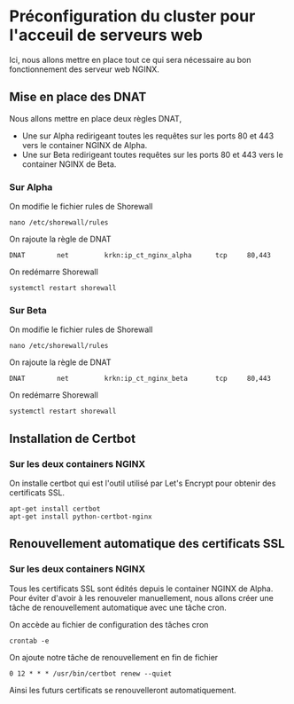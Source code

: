 # Préconfiguration du cluster pour l'acceuil de serveurs web

Ici, nous allons mettre en place tout ce qui sera nécessaire au bon fonctionnement des serveur web NGINX.

## Mise en place des DNAT

Nous allons mettre en place deux règles DNAT,
- Une sur Alpha redirigeant toutes les requêtes sur les ports 80 et 443 vers le container NGINX de Alpha.
- Une sur Beta redirigeant toutes requêtes sur les ports 80 et 443 vers le container NGINX de Beta.

### Sur Alpha
On modifie le fichier rules de Shorewall
```
nano /etc/shorewall/rules
```
On rajoute la règle de DNAT
```
DNAT		net			krkn:ip_ct_nginx_alpha		tcp		80,443
```
On redémarre Shorewall
```
systemctl restart shorewall
```

### Sur Beta
On modifie le fichier rules de Shorewall
```
nano /etc/shorewall/rules
```
On rajoute la règle de DNAT
```
DNAT		net			krkn:ip_ct_nginx_beta		tcp		80,443
```
On redémarre Shorewall
```
systemctl restart shorewall
```

## Installation de Certbot 

### Sur les deux containers NGINX

On installe certbot qui est l'outil utilisé par Let's Encrypt pour obtenir des certificats SSL.
```
apt-get install certbot
apt-get install	python-certbot-nginx
```

## Renouvellement automatique des certificats SSL 

### Sur les deux containers NGINX
Tous les certificats SSL sont édités depuis le container NGINX de Alpha. Pour éviter d'avoir à les renouveler manuellement, nous allons créer une tâche de renouvellement automatique avec une tâche cron.

On accède au fichier de configuration des tâches cron
```
crontab -e
```
On ajoute notre tâche de renouvellement en fin de fichier
```
0 12 * * * /usr/bin/certbot renew --quiet
```
Ainsi les futurs certificats se renouvelleront automatiquement.
